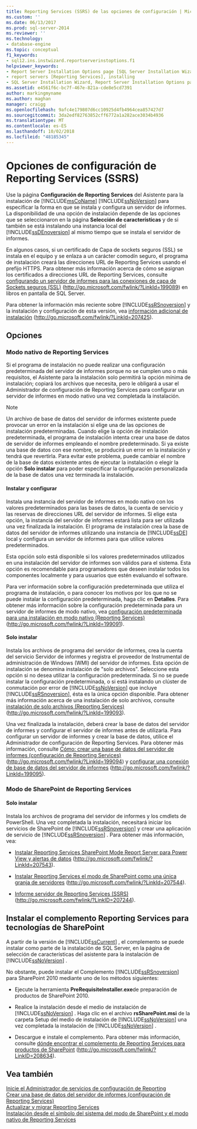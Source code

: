 ```yaml
---
title: Reporting Services (SSRS) de las opciones de configuración | Microsoft Docs
ms.custom: ''
ms.date: 06/13/2017
ms.prod: sql-server-2014
ms.reviewer: ''
ms.technology:
- database-engine
ms.topic: conceptual
f1_keywords:
- sql12.ins.instwizard.reportserverinstoptions.f1
helpviewer_keywords:
- Report Server Installation Options page [SQL Server Installation Wizard]
- report servers [Reporting Services], installing
- SQL Server Installation Wizard, Report Server Installation Options page
ms.assetid: e4561f6c-bc7f-467e-821a-cde8e5cd7391
author: markingmyname
ms.author: maghan
manager: craigg
ms.openlocfilehash: 9afc4e179807d6cc10925d4fb4964cea857427d7
ms.sourcegitcommit: 3da2edf82763852cff6772a1a282ace3034b4936
ms.translationtype: MT
ms.contentlocale: es-ES
ms.lasthandoff: 10/02/2018
ms.locfileid: "48185345"
---
```

# <a name="reporting-services-configuration-options-ssrs"></a>Opciones de configuración de Reporting Services (SSRS)
  Use la página **Configuración de Reporting Services** del Asistente para la instalación de [!INCLUDE[msCoName](../../includes/msconame-md.md)] [!INCLUDE[ssNoVersion](../../includes/ssnoversion-md.md)] para especificar la forma en que se instala y configura un servidor de informes. La disponibilidad de una opción de instalación depende de las opciones que se seleccionaron en la página **Selección de características** y de si también se está instalando una instancia local del [!INCLUDE[ssDEnoversion](../../includes/ssdenoversion-md.md)] al mismo tiempo que se instala el servidor de informes.  
  
 En algunos casos, si un certificado de Capa de sockets seguros (SSL) se instala en el equipo y se enlaza a un carácter comodín seguro, el programa de instalación creará las direcciones URL de Reporting Services usando el prefijo HTTPS. Para obtener más información acerca de cómo se asignan los certificados a direcciones URL de Reporting Services, consulte [configurando un servidor de informes para las conexiones de capa de Sockets seguros (SSL)](http://go.microsoft.com/fwlink/?LinkId=199089) (http://go.microsoft.com/fwlink/?LinkId=199089) en libros en pantalla de SQL Server.  
  
 Para obtener la información más reciente sobre [!INCLUDE[ssRSnoversion](../../includes/ssrsnoversion-md.md)] y la instalación y configuración de esta versión, vea [información adicional de instalación](http://go.microsoft.com/fwlink/?LinkId=207425) (http://go.microsoft.com/fwlink/?LinkId=207425).  
  
## <a name="options"></a>Opciones  
  
### <a name="reporting-services-native-mode"></a>Modo nativo de Reporting Services  
 Si el programa de instalación no puede realizar una configuración predeterminada del servidor de informes porque no se cumplen uno o más requisitos, el Asistente para la instalación solo permitirá la opción mínima de instalación; copiará los archivos que necesita, pero le obligará a usar el Administrador de configuración de Reporting Services para configurar un servidor de informes en modo nativo una vez completada la instalación.  
  
> [!NOTE]  
>  Un archivo de base de datos del servidor de informes existente puede provocar un error en la instalación si elige una de las opciones de instalación predeterminadas. Cuando elige la opción de instalación predeterminada, el programa de instalación intenta crear una base de datos de servidor de informes empleando el nombre predeterminado. Si ya existe una base de datos con ese nombre, se producirá un error en la instalación y tendrá que revertirla. Para evitar este problema, puede cambiar el nombre de la base de datos existente antes de ejecutar la instalación o elegir la opción **Solo instalar** para poder especificar la configuración personalizada de la base de datos una vez terminada la instalación.  
  
#### <a name="install-and-configure"></a>Instalar y configurar  
 Instala una instancia del servidor de informes en modo nativo con los valores predeterminados para las bases de datos, la cuenta de servicio y las reservas de direcciones URL del servidor de informes. Si elige esta opción, la instancia del servidor de informes estará lista para ser utilizada una vez finalizada la instalación. El programa de instalación crea la base de datos del servidor de informes utilizando una instancia de [!INCLUDE[ssDE](../../includes/ssde-md.md)] local y configura un servidor de informes para que utilice valores predeterminados.  
  
 Esta opción solo está disponible si los valores predeterminados utilizados en una instalación del servidor de informes son válidos para el sistema. Esta opción es recomendable para programadores que deseen instalar todos los componentes localmente y para usuarios que estén evaluando el software.  
  
 Para ver información sobre la configuración predeterminada que utiliza el programa de instalación, o para conocer los motivos por los que no se puede instalar la configuración predeterminada, haga clic en **Detalles**. Para obtener más información sobre la configuración predeterminada para un servidor de informes de modo nativo, vea [configuración predeterminada para una instalación en modo nativo (Reporting Services)](http://go.microsoft.com/fwlink/?LinkId=199091) (http://go.microsoft.com/fwlink/?LinkId=199091).  
  
#### <a name="install-only"></a>Solo instalar  
 Instala los archivos de programa del servidor de informes, crea la cuenta del servicio Servidor de informes y registra el proveedor de Instrumental de administración de Windows (WMI) del servidor de informes. Esta opción de instalación se denomina instalación de "solo archivos". Seleccione esta opción si no desea utilizar la configuración predeterminada. Si no se puede instalar la configuración predeterminada, o si está instalando un clúster de conmutación por error de [!INCLUDE[ssNoVersion](../../includes/ssnoversion-md.md)] que incluye [!INCLUDE[ssRSnoversion](../../includes/ssrsnoversion-md.md)], ésta es la única opción disponible. Para obtener más información acerca de una instalación de solo archivos, consulte [instalación de solo archivos (Reporting Services)](http://go.microsoft.com/fwlink/?LinkId=199093) (http://go.microsoft.com/fwlink/?LinkId=199093).  
  
 Una vez finalizada la instalación, deberá crear la base de datos del servidor de informes y configurar el servidor de informes antes de utilizarla. Para configurar un servidor de informes y crear la base de datos, utilice el Administrador de configuración de Reporting Services. Para obtener más información, consulte [Cómo: crear una base de datos del servidor de informes (configuración de Reporting Services)](http://go.microsoft.com/fwlink/?LinkId=199094) (http://go.microsoft.com/fwlink/?LinkId=199094) y [configurar una conexión de base de datos del servidor de informes](http://go.microsoft.com/fwlink/?LinkId=199095) (http://go.microsoft.com/fwlink/?LinkId=199095).  
  
### <a name="reporting-services-sharepoint-mode"></a>Modo de SharePoint de Reporting Services  
  
#### <a name="install-only"></a>Solo instalar  
 Instala los archivos de programa del servidor de informes y los cmdlets de PowerShell. Una vez completada la instalación, necesitará iniciar los servicios de SharePoint de [!INCLUDE[ssRSnoversion](../../includes/ssrsnoversion-md.md)] y crear una aplicación de servicio de [!INCLUDE[ssRSnoversion](../../includes/ssrsnoversion-md.md)] . Para obtener más información, vea:  
  
-   [Instalar Reporting Services SharePoint Mode Report Server para Power View y alertas de datos](http://go.microsoft.com/fwlink/?LinkId=207543) (http://go.microsoft.com/fwlink/?LinkId=207543).  
  
-   [Instalar Reporting Services el modo de SharePoint como una única granja de servidores](http://go.microsoft.com/fwlink/?LinkId=207544) (http://go.microsoft.com/fwlink/?LinkId=207544).  
  
-   [Informe servidor de Reporting Services (SSRS)](http://go.microsoft.com/fwlink/?LinkID=207244) (http://go.microsoft.com/fwlink/?LinkID=207244).  
  
## <a name="installing-the-reporting-services-add-in-for-sharepoint-technologies"></a>Instalar el complemento Reporting Services para tecnologías de SharePoint  
 A partir de la versión de [!INCLUDE[ssCurrent](../../includes/sscurrent-md.md)] , el complemento se puede instalar como parte de la instalación de SQL Server, en la página de selección de características del asistente para la instalación de [!INCLUDE[ssNoVersion](../../includes/ssnoversion-md.md)] .  
  
 No obstante, puede instalar el Complemento [!INCLUDE[ssRSnoversion](../../includes/ssrsnoversion-md.md)] para SharePoint 2010 mediante uno de los métodos siguientes:  
  
-   Ejecute la herramienta **PreRequisiteInstaller.exe**de preparación de productos de SharePoint 2010.  
  
-   Realice la instalación desde el medio de instalación de [!INCLUDE[ssNoVersion](../../includes/ssnoversion-md.md)] . Haga clic en el archivo **rsSharePoint.msi** de la carpeta Setup del medio de instalación de [!INCLUDE[ssNoVersion](../../includes/ssnoversion-md.md)] una vez completada la instalación de [!INCLUDE[ssNoVersion](../../includes/ssnoversion-md.md)] .  
  
-   Descargue e instale el complemento. Para obtener más información, consulte [dónde encontrar el complemento de Reporting Services para productos de SharePoint](http://go.microsoft.com/fwlink/?LinkID=208634) (http://go.microsoft.com/fwlink/?LinkID=208634).  
  
## <a name="see-also"></a>Vea también  
 [Inicie el Administrador de servicios de configuración de Reporting](http://go.microsoft.com/fwlink/?LinkId=199096)   
 [Crear una base de datos del servidor de informes (configuración de Reporting Services)](http://go.microsoft.com/fwlink/?LinkId=199094)   
 [Actualizar y migrar Reporting Services](http://go.microsoft.com/fwlink/?LinkID=245628)   
 [Instalación desde el símbolo del sistema del modo de SharePoint y el modo nativo de Reporting Services](http://go.microsoft.com/fwlink/?LinkId=217620)  
  
  
